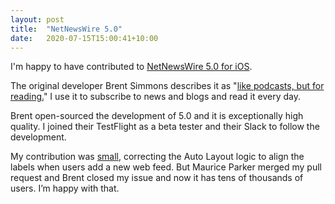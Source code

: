```yaml
---
layout: post
title:  "NetNewsWire 5.0"
date:   2020-07-15T15:00:41+10:00
---
```


I'm happy to have contributed to [NetNewsWire 5.0 for iOS][].

[NetNewsWire 5.0 for iOS]: https://apps.apple.com/us/app/netnewswire-rss-reader/id1480640210

The original developer Brent Simmons describes it as "[like podcasts, but for reading.]"
I use it to subscribe to news and blogs and read it every day.

[like podcasts, but for reading.]: https://ranchero.com/netnewswire/

Brent open-sourced the development of 5.0 and it is exceptionally high quality.
I joined their TestFlight as a beta tester and their Slack to follow the development.

My contribution was [small][], correcting the Auto Layout logic to align the labels when users add a new web feed.
But Maurice Parker merged my pull request and Brent closed my issue and now it has tens of thousands of users.
I’m happy with that.

[small]: https://github.com/Ranchero-Software/NetNewsWire/commit/336c9802432574f84fe6a9f5ac393a4919b4c018
